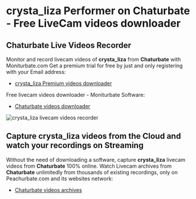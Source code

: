 # crysta_liza Performer on Chaturbate - Free LiveCam videos downloader

## Chaturbate Live Videos Recorder

Monitor and record livecam videos of **crysta_liza** from **Chaturbate** with Moniturbate.com
Get a premium trial for free by just and only registering with your Email address:
* [crysta_liza Premium videos downloader](https://moniturbate.com/request-demo-licence-key.html)

Free livecam videos downloader - Moniturbate Software:
* [Chaturbate videos downloader](https://moniturbate.com/moniturbate-download-software.html)

![crysta_liza livecam videos recorder](https://peachurnet.com/templates/moniturbate-software.png)


## Capture crysta_liza videos from the Cloud and watch your recordings on Streaming

Without the need of downloading a software, capture **crysta_liza** livecam videos from **Chaturbate** 100% online.
Watch Livecam archives from **Chaturbate** unlimitedly from thousands of existing recordings, only on Peachurbate.com and its websites network:
* [Chaturbate videos archives](https://peachurnet.com/)
